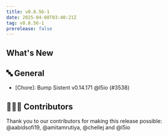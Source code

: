 ```yaml
---
title: v0.8.56-1
date: 2025-04-08T03:40:21Z
tag: v0.8.56-1
prerelease: false
---
```


## What's New
## 🔤 General
- [Chore]: Bump Sistent v0.14.171 @l5io (#3538)

## 👨🏽‍💻 Contributors

Thank you to our contributors for making this release possible:
@aabidsofi19, @amitamrutiya, @chellej and @l5io

